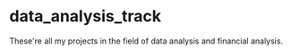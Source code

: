 # data_analysis_track
These're all my projects in the field of data analysis and financial analysis.
